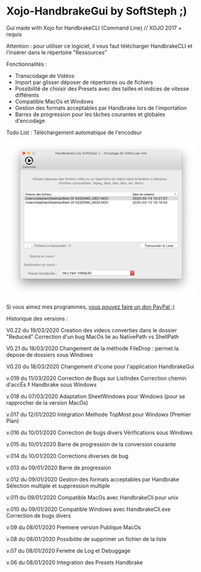 # Xojo-HandbrakeGui by SoftSteph ;)
Gui made with Xojo for HandbrakeCLI (Command Line) // XOJO 2017 + requis

Attention : pour utiliser ce logiciel, il vous faut télécharger HandbrakeCLI et l'insérer dans le répertoire "Ressources"

Fonctionnalités :
- Transcodage de Vidéos
- Import par glisser déposer de répertoires ou de fichiers
- Possibilité de choisir des Presets avec des tailles et indices de vitesse différents
- Compatible MacOs et Windows
- Gestion des formats acceptables par Handbrake lors de l'importation
- Barres de progression pour les tâches courantes et globales d'encodage

Todo List :
Téléchargement automatique de l'encodeur

<img src="Screenshot.png" width="512">

Si vous aimez mes programmes, <a href="https://www.paypal.com/donate/?hosted_button_id=GY5LTDDPZ2HZG"> vous pouvez faire un don PayPal ;)</a>


Historique des versions :

V0.22 du 19/03/2020
Creation des videos converties dans le dossier "Reduced"
Correction d'un bug MacOs lie au NativePath vs ShellPath

V0.21 du 18/03/2020
Changement de la méthode FileDrop : permet la depose de dossiers sous Windows

V0.20 du 18/03/2020
Changement d'icone pour l'application HandbrakeGui

v.019 du 11/03/2020
Correction de Bugs sur ListIndex
Correction chemin d'accËs ‡ Handbrake sous Windows

v.018 du 07/03/2020
Adaptation SheetWindows pour Windows (pour se rapprocher de la version MacOs)

v.017 du 12/01/2020
Intégration Methode TopMost pour Windows (Premier Plan)

v.016 du 10/01/2020
Correction de bugs divers
Vérifications sous Windows

v.015 du 10/01/2020
Barre de progression de la conversion courante

v.014 du 10/01/2020
Corrections diverses de bug

v.013 du 09/01/2020
Barre de progression

v.012 du 09/01/2020
Gestion des formats acceptables par Handbrake
Sélection multiple et suppression multiple

v.011 du 09/01/2020
Compatible MacOs avec HandbrakeCli pour unix

v.010 du 09/01/2020
Compatible Windows avec HandbrakeCli.exe
Correction de bugs divers

v.09 du 08/01/2020
Premiere version Publique MacOs

v.08 du 08/01/2020
Possibilite de supprimer un fichier de la liste

v.07 du 08/01/2020
Fenetre de Log et Debuggage

v.06 du 08/01/2020
Integration des Presets Handbrake

